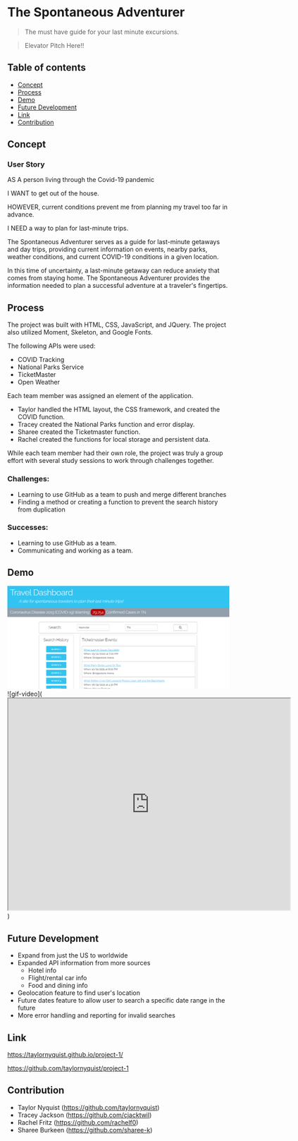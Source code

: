 # The Spontaneous Adventurer
> The must have guide for your last minute excursions.

> Elevator Pitch Here!!

## Table of contents
* [Concept](#concept)
* [Process](#process)
* [Demo](#demo)
* [Future Development](#future-development)
* [Link](#link)
* [Contribution](#contribution)

## Concept

### User Story
AS A person living through the Covid-19 pandemic

I WANT to get out of the house.

HOWEVER, current conditions prevent me from planning my travel too far in advance.

I NEED a way to plan for last-minute trips.

The Spontaneous Adventurer serves as a guide for last-minute getaways and day trips, providing current information on events, nearby parks, weather conditions, and current COVID-19 conditions in a given location. 

In this time of uncertainty, a last-minute getaway can reduce anxiety that comes from staying home. The Spontaneous Adventurer provides the information needed to plan a successful adventure at a traveler's fingertips.

## Process
The project was built with HTML, CSS, JavaScript, and JQuery. The project also utilized Moment, Skeleton, and Google Fonts.

The following APIs were used:
* COVID Tracking
* National Parks Service
* TicketMaster
* Open Weather

Each team member was assigned an element of the application. 

* Taylor handled the HTML layout, the CSS framework, and created the COVID function.
* Tracey created the National Parks function and error display.
* Sharee created the Ticketmaster function.
* Rachel created the functions for local storage and persistent data.

While each team member had their own role, the project was truly a group effort with several study sessions to work through challenges together.

### Challenges:
* Learning to use GitHub as a team to push and merge different branches
* Finding a method or creating a function to prevent the search history from duplication

### Successes: 
* Learning to use GitHub as a team.
* Communicating and working as a team.

## Demo
![screen-shot](./assets/images/screen-shot.png)
![gif-video](<iframe src="https://drive.google.com/file/d/1Yb81aVSaUZC_xoNpcEkUq-YA1WcT52GJ/preview" width="640" height="480"></iframe>)

## Future Development
* Expand from just the US to worldwide
* Expanded API information from more sources
  * Hotel info
  * Flight/rental car info
  * Food and dining info
* Geolocation feature to find user's location
* Future dates feature to allow user to search a specific date range in the future
* More error handling and reporting for invalid searches

## Link
https://taylornyquist.github.io/project-1/

https://github.com/taylornyquist/project-1

## Contribution
* Taylor Nyquist (https://github.com/taylornyquist)
* Tracey Jackson (https://github.com/cjacktwil)
* Rachel Fritz (https://github.com/rachelf0)
* Sharee Burkeen (https://github.com/sharee-k)
